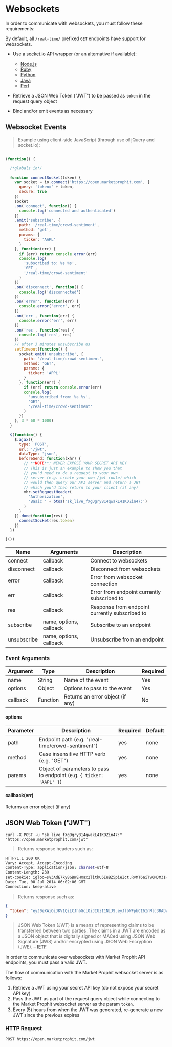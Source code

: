 
# Websockets

In order to communicate with websockets, you must follow these requirements:

By default, all `/real-time/` prefixed `GET` endpoints have support for websockets.

* Use a [socket.io](http://socket.io) API wrapper (or an alternative if available):

  - [Node.js](https://github.com/Automattic/socket.io-client)
  - [Ruby](https://github.com/lyondhill/socket.io-ruby-client)
  - [Python](https://pypi.python.org/pypi/socketIO-client)
  - [Java](https://github.com/Gottox/socket.io-java-client)
  - [Perl](https://metacpan.org/pod/AnyEvent::PocketIO::Client)

* Retrieve a JSON Web Token ("JWT") to be passed as `token` in the request query object

* Bind and/or emit events as necessary


## Websocket Events

> Example using client-side JavaScript (through use of jQuery and socket.io):

```js

(function() {

  /*globals io*/

  function connectSocket(token) {
    var socket = io.connect('https://open.marketprophit.com', {
      query: 'token=' + token,
      secure: true
    })
    socket
    .on('connect', function() {
      console.log('connected and authenticated')
    })
    .emit('subscribe', {
      path: '/real-time/crowd-sentiment',
      method: 'get',
      params: {
        ticker: 'AAPL'
      }
    }, function(err) {
      if (err) return console.error(err)
      console.log(
        'subscribed to: %s %s',
        'GET',
        '/real-time/crowd-sentiment'
      )
    })
    .on('disconnect', function() {
      console.log('disconnected')
    })
    .on('error', function(err) {
      console.error('error', err)
    })
    .on('err', function(err) {
      console.error('err', err)
    })
    .on('res', function(res) {
      console.log('res', res)
    })
    // after 3 minutes unsubscribe us
    setTimeout(function() {
      socket.emit('unsubscribe', {
        path: '/real-time/crowd-sentiment',
        method: 'GET',
        params: {
          ticker: 'APPL'
        }
      }, function(err) {
        if (err) return console.error(err)
        console.log(
          'unsubscribed from: %s %s',
          'GET',
          '/real-time/crowd-sentiment'
        )
      })
    }, 3 * 60 * 1000)
  }

  $(function() {
    $.ajax({
      type: 'POST',
      url: '/jwt',
      dataType: 'json',
      beforeSend: function(xhr) {
        // **NOTE**: NEVER EXPOSE YOUR SECRET API KEY
        // This is just an example to show you that
        // you'd need to do a request to your own
        // server (e.g. create your own /jwt route) which
        // would then query our API server and return a JWT
        // which you'd then return to your client (if any)
        xhr.setRequestHeader(
          'Authorization',
          'Basic ' + btoa('sk_live_fXgDgry814qwakL41KDZin47:')
        )
      }
    }).done(function(res) {
      connectSocket(res.token)
    })
  })

}())
```

Name | Arguments | Description
---- | --------- | -----------
connect | callback | Connect to websockets
disconnect | callback | Disconnect from websockets
error | callback | Error from websocket connection
err | callback | Error from endpoint currently subscribed to
res | callback | Response from endpoint currently subscribed to
subscribe | name, options, callback | Subscribe to an endpoint
unsubscribe | name, options, callback | Unsubscribe from an endpoint

### Event Arguments

Argument | Type | Description | Required
-------- | ---- | ----------- | --------
name | String | Name of the event | Yes
options | Object | Options to pass to the event | Yes
callback | Function | Returns an error object (if any) | No

#### options

Parameter | Description | Required | Default
--------- | ----------- | -------- | -------
path | Endpoint path (e.g. "/real-time/crowd-sentiment") | yes | none
method | Case insensitive HTTP verb (e.g. "GET") | yes | none
params | Object of parameters to pass to endpoint (e.g. `{ ticker: 'AAPL' }`) | yes | none


#### callback(err)

Returns an error object (if any)

## JSON Web Token ("JWT")

```shell
curl -X POST -u "sk_live_fXgDgry814qwakL41KDZin47:" "https://open.marketprophit.com/jwt"
```

> Returns response headers such as:

```bash
HTTP/1.1 200 OK
Vary: Accept, Accept-Encoding
Content-Type: application/json; charset=utf-8
Content-Length: 239
set-cookie: igloo=s%3AdE7ky8GBWEHXax2litkU5IuBZ5pieIct.RvMT6aiTv0MJM3IHowoEd0Ouclp8ye5vGo2eaq8b1Mg; Path=/; Expires=Wed, 09 Jul 2014 06:02:06 GMT; HttpOnly
Date: Tue, 08 Jul 2014 06:02:06 GMT
Connection: keep-alive


```

> Returns response such as:

```json
{
  "token": "eyJ0eXAiOiJKV1QiLCJhbGciOiJIUzI1NiJ9.eyJlbWFpbCI6InRlc3RAbWFya2V0cHJvcGhpdC5jb20iLCJhcGkiOiJza19saXZlX2ZYZ0Rncnk4MTRxd2FrTDQxS0RaaW40NyIsImlhdCI6MTQwNDc5OTMyNiwiZXhwIjoxNDA0ODAyOTI2fQ.H0GQUei706iOupeXR7OgScDtlfKyqj08W2vEHXU9Bw0"
}
```

>  JSON Web Token (JWT) is a means of representing claims to be transferred between two parties.  The claims in a JWT are encoded as a JSON object that is digitally signed or MACed using JSON Web Signature (JWS) and/or encrypted using JSON Web Encryption (JWE). &ndash; [IETF][ietf]

In order to communicate over websockets with Market Prophit API endpoints, you must pass a valid JWT.

The flow of communication with the Market Prophit websocket server is as follows:

1. Retrieve a JWT using your secret API key (do not expose your secret API key)
2. Pass the JWT as part of the request query object while connecting to the Market Prophit websocket server as the param `token`.
3. Every (5) hours from when the JWT was generated, re-generate a new JWT since the previous expires

[ietf]: http://tools.ietf.org/html/draft-jones-json-web-token-10

### HTTP Request

`POST https://open.marketprophit.com/jwt`
